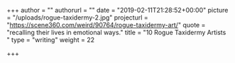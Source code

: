 +++
author = ""
authorurl = ""
date = "2019-02-11T21:28:52+00:00"
picture = "/uploads/rogue-taxidermy-2.jpg"
projecturl = "https://scene360.com/weird/90764/rogue-taxidermy-art/"
quote = "recalling their lives in emotional ways."
title = "10 Rogue Taxidermy Artists "
type = "writing"
weight = 22

+++
